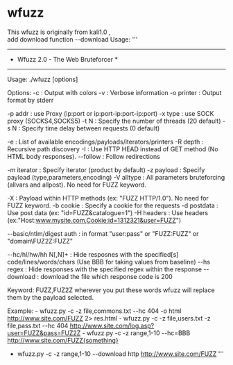 # wfuzz
This wfuzz is originally from kali1.0 ,  
add download function --download 
Usage: 
'''
********************************************************
* Wfuzz  2.0 - The Web Bruteforcer                     *
********************************************************

Usage: ./wfuzz [options] <url>

Options:
-c			    : Output with colors
-v			    : Verbose information
-o printer		    : Output format by stderr

-p addr			    : use Proxy (ip:port or ip:port-ip:port-ip:port)
-x type			    : use SOCK proxy (SOCKS4,SOCKS5)
-t N			    : Specify the number of threads (20 default)
-s N			    : Specify time delay between requests (0 default)

-e <type>		    : List of available encodings/payloads/iterators/printers
-R depth		    : Recursive path discovery
-I			    : Use HTTP HEAD instead of GET method (No HTML body responses). 
--follow		    : Follow redirections

-m iterator		    : Specify iterator (product by default)
-z payload		    : Specify payload (type,parameters,encoding)
-V alltype		    : All parameters bruteforcing (allvars and allpost). No need for FUZZ keyword.

-X			    : Payload within HTTP methods (ex: "FUZZ HTTP/1.0"). No need for FUZZ keyword.
-b cookie		    : Specify a cookie for the requests
-d postdata 		    : Use post data (ex: "id=FUZZ&catalogue=1")
-H headers  		    : Use headers (ex:"Host:www.mysite.com,Cookie:id=1312321&user=FUZZ")

--basic/ntlm/digest auth    : in format "user:pass" or "FUZZ:FUZZ" or "domain\FUZ2Z:FUZZ"

--hc/hl/hw/hh N[,N]+	    : Hide resposnes with the specified[s] code/lines/words/chars (Use BBB for taking values from baseline)
--hs regex		    : Hide responses with the specified regex within the response
--download		    : download the file which response code  is 200

Keyword: FUZZ,FUZ2Z  wherever you put these words wfuzz will replace them by the payload selected. 

Example: - wfuzz.py -c -z file,commons.txt --hc 404 -o html http://www.site.com/FUZZ 2> res.html
	 - wfuzz.py -c -z file,users.txt -z file,pass.txt --hc 404 http://www.site.com/log.asp?user=FUZZ&pass=FUZ2Z
	 - wfuzz.py -c -z range,1-10 --hc=BBB http://www.site.com/FUZZ{something}
   - wfuzz.py -c -z range,1-10 --download http http://www.site.com/FUZZ
'''
	  




